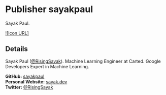 # Publisher sayakpaul
Sayak Paul.

[![Icon URL]](https://avatars2.githubusercontent.com/u/22957388?s=400&u=8e6ab48fac4dbd07307b0f7617a1a7a3acdb573a&v=4)

## Details
Sayak Paul ([@RisingSayak](https://twitter.com/RisingSayak)).
Machine Learning Engineer at Carted.
Google Developers Expert in Machine Learning.

**GitHub:** [sayakpaul](https://github.com/sayakpaul)\
**Personal Website:** [sayak.dev](https://sayak.dev)\
**Twitter:** [@RisingSayak](https://twitter.com/RisingSayak)
